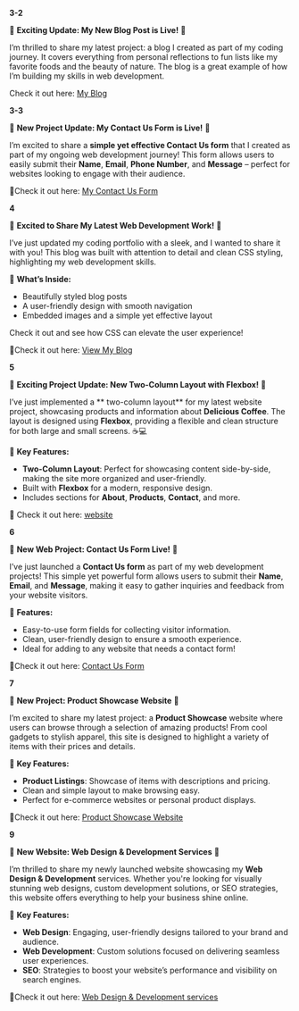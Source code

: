 **3-2**

🚀 **Exciting Update: My New Blog Post is Live!** 🚀

I’m thrilled to share my latest project: a blog I created as part of my coding journey. It covers everything from personal reflections to fun lists like my favorite foods and the beauty of nature. The blog is a great example of how I’m building my skills in web development.

Check it out here: [My Blog](https://laxmanrr.github.io/Coding_Cohort/3-2_Blog_web_site/)


**3-3**

🚀 **New Project Update: My Contact Us Form is Live!** 🚀

I’m excited to share a **simple yet effective Contact Us form** that I created as part of my ongoing web development journey! This form allows users to easily submit their **Name**, **Email**, **Phone Number**, and **Message** – perfect for websites looking to engage with their audience.

🔗Check it out here: [My Contact Us Form](https://laxmanrr.github.io/Coding_Cohort/3-3_Form/)

**4**

🚀 **Excited to Share My Latest Web Development Work!** 🚀

I’ve just updated my coding portfolio with a sleek, and I wanted to share it with you! This blog was built with attention to detail and clean CSS styling, highlighting my web development skills.

🌟 **What’s Inside:**
- Beautifully styled blog posts
- A user-friendly design with smooth navigation
- Embedded images and a simple yet effective layout

Check it out and see how CSS can elevate the user experience! 

🔗Check it out here: [View My Blog](https://laxmanrr.github.io/Coding_Cohort/4_Blog_web_site_CSS/)

**5**

🚀 **Exciting Project Update: New Two-Column Layout with Flexbox!** 🚀

I’ve just implemented a ** two-column layout** for my latest website project, showcasing products and information about **Delicious Coffee**. The layout is designed using **Flexbox**, providing a flexible and clean structure for both large and small screens. ☕💻

🌟 **Key Features:**
- **Two-Column Layout**: Perfect for showcasing content side-by-side, making the site more organized and user-friendly.
- Built with **Flexbox** for a modern, responsive design.
- Includes sections for **About**, **Products**, **Contact**, and more.

🔗 Check it out here: [website](https://laxmanrr.github.io/Coding_Cohort/5_Flex/)

**6**

🚀 **New Web Project: Contact Us Form Live!** 🚀

I’ve just launched a **Contact Us form** as part of my web development projects! This simple yet powerful form allows users to submit their **Name**, **Email**, and **Message**, making it easy to gather inquiries and feedback from your website visitors.

🌟 **Features:**
- Easy-to-use form fields for collecting visitor information.
- Clean, user-friendly design to ensure a smooth experience.
- Ideal for adding to any website that needs a contact form!

🔗Check it out here: [Contact Us Form](https://laxmanrr.github.io/Coding_Cohort/6_Form_in_CSS/)

**7**

🚀 **New Project: Product Showcase Website** 🚀

I’m excited to share my latest project: a **Product Showcase** website where users can browse through a selection of amazing products! From cool gadgets to stylish apparel, this site is designed to highlight a variety of items with their prices and details.

🌟 **Key Features:**
- **Product Listings**: Showcase of items with descriptions and pricing.
- Clean and simple layout to make browsing easy.
- Perfect for e-commerce websites or personal product displays.

🔗Check it out here: [Product Showcase Website](https://laxmanrr.github.io/Coding_Cohort/7_Product_Showcase_Website/)

**9**

🚀 **New Website: Web Design & Development Services** 🚀

I’m thrilled to share my newly launched website showcasing my **Web Design & Development** services. Whether you're looking for visually stunning web designs, custom development solutions, or SEO strategies, this website offers everything to help your business shine online.

🌟 **Key Features:**
- **Web Design**: Engaging, user-friendly designs tailored to your brand and audience.
- **Web Development**: Custom solutions focused on delivering seamless user experiences.
- **SEO**: Strategies to boost your website’s performance and visibility on search engines.

🔗Check it out here: [Web Design & Development services](https://laxmanrr.github.io/Coding_Cohort/9_Web_Developer/)


